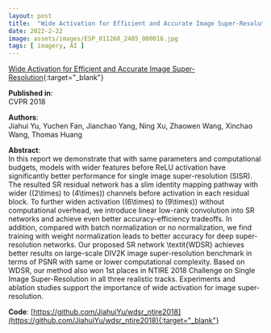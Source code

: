 ```yaml
---
layout: post
title:  "Wide Activation for Efficient and Accurate Image Super-Resolution"
date: 2022-2-22
image: assets/images/ESP_011268_2485_000016.jpg
tags: [ imagery, AI ]
---
```


[Wide Activation for Efficient and Accurate Image Super-Resolution](https://arxiv.org/abs/1808.08718){:target="_blank"}  

**Published in**:   
CVPR 2018 

**Authors**:   
Jiahui Yu, Yuchen Fan, Jianchao Yang, Ning Xu, Zhaowen Wang, Xinchao Wang, Thomas Huang 

**Abstract**:   
In this report we demonstrate that with same parameters and computational budgets, models with wider features before ReLU activation have significantly better performance for single image super-resolution (SISR). The resulted SR residual network has a slim identity mapping pathway with wider (\(2\times\) to \(4\times\)) channels before activation in each residual block. To further widen activation (\(6\times\) to \(9\times\)) without computational overhead, we introduce linear low-rank convolution into SR networks and achieve even better accuracy-efficiency tradeoffs. In addition, compared with batch normalization or no normalization, we find training with weight normalization leads to better accuracy for deep super-resolution networks. Our proposed SR network \textit{WDSR} achieves better results on large-scale DIV2K image super-resolution benchmark in terms of PSNR with same or lower computational complexity. Based on WDSR, our method also won 1st places in NTIRE 2018 Challenge on Single Image Super-Resolution in all three realistic tracks. Experiments and ablation studies support the importance of wide activation for image super-resolution.

**Code**:
[https://github.com/JiahuiYu/wdsr_ntire2018](https://github.com/JiahuiYu/wdsr_ntire2018){:target="_blank"}